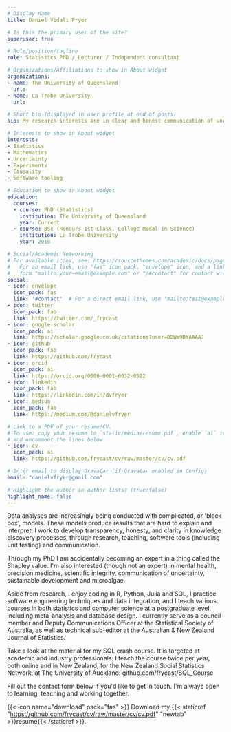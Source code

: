 ```yaml
---
# Display name
title: Daniel Vidali Fryer

# Is this the primary user of the site?
superuser: true

# Role/position/tagline
role: Statistics PhD / Lecturer / Independent consultant

# Organizations/Affiliations to show in About widget
organizations:
- name: The University of Queensland
  url:
- name: La Trobe University
  url:

# Short bio (displayed in user profile at end of posts)
bio: My research interests are in clear and honest communication of uncertainty

# Interests to show in About widget
interests:
- Statistics
- Mathematics
- Uncertainty
- Experiments
- Causality
- Software tooling

# Education to show in About widget
education:
  courses:
  - course: PhD (Statistics)
    institution: The University of Queensland
    year: Current
  - course: BSc (Honours 1st Class, College Medal in Science)
    institution: La Trobe University
    year: 2018

# Social/Academic Networking
# For available icons, see: https://sourcethemes.com/academic/docs/page-builder/#icons
#   For an email link, use "fas" icon pack, "envelope" icon, and a link in the
#   form "mailto:your-email@example.com" or "/#contact" for contact widget.
social:
- icon: envelope
  icon_pack: fas
  link: '#contact'  # For a direct email link, use "mailto:test@example.org".
- icon: twitter
  icon_pack: fab
  link: https://twitter.com/_frycast
- icon: google-scholar
  icon_pack: ai
  link: https://scholar.google.co.uk/citations?user=DBWm9DYAAAAJ
- icon: github
  icon_pack: fab
  link: https://github.com/frycast
- icon: orcid
  icon_pack: ai
  link: https://orcid.org/0000-0001-6032-0522
- icon: linkedin
  icon_pack: fab
  link: https://linkedin.com/in/dvfryer
- icon: medium
  icon_pack: fab
  link: https://medium.com/@danielvfryer

# Link to a PDF of your resume/CV.
# To use: copy your resume to `static/media/resume.pdf`, enable `ai` icons in `params.toml`, 
# and uncomment the lines below.
- icon: cv
  icon_pack: ai
  link: https://github.com/frycast/cv/raw/master/cv/cv.pdf

# Enter email to display Gravatar (if Gravatar enabled in Config)
email: "danielvfryer@gmail.com"

# Highlight the author in author lists? (true/false)
highlight_name: false
---
```


Data analyses are increasingly being conducted with complicated, or 'black box', models. These models produce results that are hard to explain and interpret. I work to develop transparency, honesty, and clarity in knowledge discovery processes, through research, teaching, software tools (including unit testing) and communication.

Through my PhD I am accidentally becoming an expert in a thing called the Shapley value. I'm also interested (though not an expert) in mental health, precision medicine, scientific integrity, communication of uncertainty, sustainable development and microalgae.

Aside from research, I enjoy coding in R, Python, Julia and SQL, I practice software engineering techniques and data integration, and I teach various courses in both statistics and computer science at a postgraduate level, including meta-analysis and database design. I currently serve as a council member and Deputy Communications Officer at the Statistical Society of Australia, as well as technical sub-editor at the Australian & New Zealand Journal of Statistics.

Take a look at the material for my SQL crash course. It is targeted at academic and industry professionals. I teach the course twice per year, both online and in New Zealand, for the New Zealand Social Statistics Network, at The University of Auckland: github.com/frycast/SQL_Course

Fill out the contact form below if you'd like to get in touch. 
I'm always open to learning, teaching and working together.

{{< icon name="download" pack="fas" >}} Download my {{< staticref "https://github.com/frycast/cv/raw/master/cv/cv.pdf" "newtab" >}}resumé{{< /staticref >}}.
